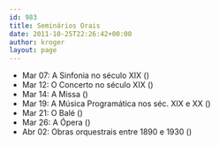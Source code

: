 ```yaml
---
id: 983
title: Seminários Orais
date: 2011-10-25T22:26:42+00:00
author: kroger
layout: page
---
```


  * Mar 07: A Sinfonia no século XIX ()
  * Mar 12: O Concerto no século XIX ()
  * Mar 14: A Missa ()
  * Mar 19: A Música Programática nos séc. XIX e XX ()
  * Mar 21: O Balé ()
  * Mar 26: A Ópera ()
  * Abr 02: Obras orquestrais entre 1890 e 1930 ()
